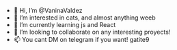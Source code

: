 - 👋 Hi, I’m @VaninaValdez
- 👀 I’m interested in cats, and almost anything weeb
- 🌱 I’m currently learning js and React
- 💞️ I’m looking to collaborate on any interesting proyects!
- 📫 You cant DM on telegram if you want! gatite9
<!---
VaninaValdez/VaninaValdez is a ✨ special ✨ repository because its `README.md` (this file) appears on your GitHub profile.
You can click the Preview link to take a look at your changes.
--->
